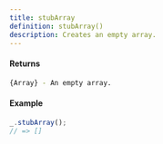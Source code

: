 ```yaml
---
title: stubArray
definition: stubArray()
description: Creates an empty array.
---
```



#### Returns

```bash
{Array} - An empty array.
```


#### Example


```ts
_.stubArray();
// => []
```